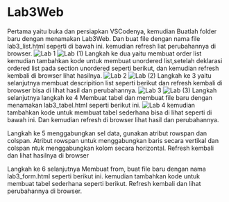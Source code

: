 # Lab3Web
Pertama yaitu buka dan persiapkan VSCodenya, kemudian Buatlah folder baru dengan menamakan Lab3Web. Dan buat file dengan nama file lab3_list.html seperti di bawah ini. kemudian refresh liat perubahannya di browser.
![Lab 1](https://user-images.githubusercontent.com/56400200/114493572-fc53ed80-9c44-11eb-8160-1a8c0a26ba8a.PNG) 
![Lab (1)](https://user-images.githubusercontent.com/56400200/114494855-4047f200-9c47-11eb-8ef6-c31a4d5bb127.PNG)
Langkah ke dua yaitu membuat order list kemudian tambahkan kode untuk membuat unordered list,setelah deklarasi ordered list pada section unordered seperti berikut, dan kemudian refresh kembali di browser lihat hasilnya.
![Lab 2](https://user-images.githubusercontent.com/56400200/114495498-5f934f00-9c48-11eb-9043-5154bf3dfc89.PNG)
![Lab (2)](https://user-images.githubusercontent.com/56400200/114497193-c403dd80-9c4b-11eb-9b84-d40e470f8702.PNG)
Langkah ke 3 yaitu selanjutnya membuat descripition list seperti berikut dan refresh kembali di browser bisa di lihat hasil dan perubahannya.
![Lab 3](https://user-images.githubusercontent.com/56400200/114497336-1513d180-9c4c-11eb-9e2a-24e75843ac3f.PNG)
![Lab (3)](https://user-images.githubusercontent.com/56400200/114497717-f104c000-9c4c-11eb-8b94-a17da2168258.PNG)
Langkah selanjutnya langkah ke 4 Membuat tabel dan membuat file baru dengan menamakan lab3_tabel.html seperti berikut ini.
![Lab 4](https://user-images.githubusercontent.com/56400200/114498904-36c28800-9c4f-11eb-8de3-9658facf36c1.PNG)
kemudian tambahkan kode untuk membuat tabel sederhana bisa di lihat seperti di bawah ini. Dan kemudian refresh di browser lihat hasil dan perubahannya.


Langkah ke 5 menggabungkan sel data, gunakan atribut rowspan dan colspan. Atribut rowspan untuk menggabungkan baris secara vertikal dan colspan ntuk menggabungkan kolom secara horizontal. Refresh kembali dan lihat hasilnya di browser


Langkah ke 6 selanjutnya Membuat from, buat file baru dengan nama lab3_form.html seperti berikut ini.
kemudian tambahkan kode untuk membuat tabel sederhana seperti berikut. Refresh kembali dan lihat perubahannya di browser.

